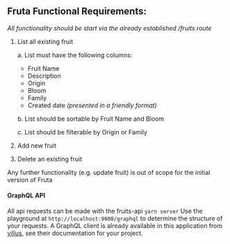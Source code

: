 ## Fruta Functional Requirements:
*All functionality should be start via the already established /fruits route*
1. List all existing fruit

   a. List must have the following columns:
     * Fruit Name
     * Description
     * Origin
     * Bloom
     * Family
     * Created date *(presented in a friendly format)*
     
   b. List should be sortable by Fruit Name and Bloom
   
   c. List should be filterable by Origin or Family

2. Add new fruit
3. Delete an existing fruit

Any further functionality (e.g. update fruit) is out of scope for the initial version of Fruta

#### GraphQL API

All api requests can be made with the fruits-api `yarn server` Use the playground at `http://localhost:9000/graphql` to determine the structure of your requests. 
A GraphQL client is already available in this application from [villus](https://villus.logaretm.com/guide/overview/), see their documentation for your project.